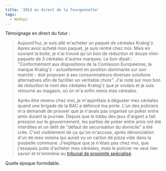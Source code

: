 ```yaml
---
title: '2013 en direct de la fourgonnette'
tags:
  - Hadopi
---
```


Témoignage en direct du futur :

> Aujourd'hui, je suis allé m'acheter un paquet de céréales Kralog'z. Après
> avoir acheté mon paquet, je suis rentré chez moi. Mais en ouvrant la boite, je
> n'ai trouvé qu'un bon de réduction et douze mini-paquets de 3 céréales
> d'autres marques. Le bon disait : "Conformément aux dispositions de la
> Comission Européenne, la marque Kralog'z - actuellement en position dominante
> sur son marché - doit proposer à ses consommateurs diverses solutions
> alternatives afin de faciliter un véritable choix". J'ai noté sur mon bon de
> réduction le nom des céréales Kralog'z que je voulais et je suis retourné au
> magasin, où on m'a enfin remis mes céréales.
>
> Après être revenu chez moi, je m'apprêtais à déguster mes céréales quand une
> brigade de la BAC a défoncé ma porte. L'un des policiers m'a demandé de
> prouver que je n'avais pas organisé un poker entre amis durant la journée.
> Depuis que le lobby des jeux d'argent a fait pression sur le gouvernement, les
> parties de poker entre amis ont été interdites et un délit de "défaut de
> sécurisation du domicile" a été crée. C'est visiblement de ça qu'on m'accuse,
> après dénonciation d'un de mes voisins qui aurait vu un carton de pizza vide
> dans la poubelle commune. J'explique que je n'étais pas chez moi, que
> j'essayais juste d'acheter mes céréales, mais le policier ne veut rien savoir
> et m'emmène au
> [tribunal de proximité spécialisé](http://www.20minutes.fr/france/331937-20090611-hadopi-franck-riester-veut-creer-juges-specialises).

Quelle époque formidable.
